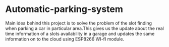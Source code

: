 # Automatic-parking-system
Main idea behind this project is to solve the problem of the slot finding when parking a car in particular area.This gives us the update about the real time information of a slots availability in a garage and updates the same information on to the cloud using ESP8266 WI-fI module.
